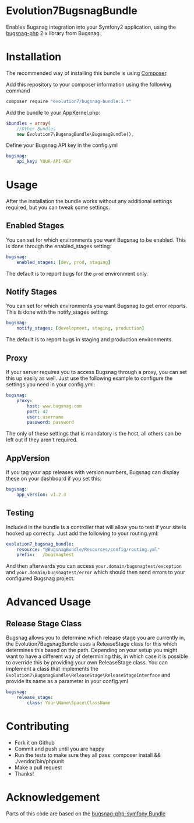 # Evolution7BugsnagBundle #
Enables Bugsnag integration into your Symfony2 application, using the [bugsnag-php](https://github.com/bugsnag/bugsnag-php) 2.x library from Bugsnag.

# Installation #
The recommended way of installing this bundle is using [Composer](http://getcomposer.org/). 

Add this repository to your composer information using the following command

```bash
composer require "evolution7/bugsnag-bundle:1.*"
```

Add the bundle to your AppKernel.php:

```php
$bundles = array(
    //Other Bundles
    new Evolution7\BugsnagBundle\BugsnagBundle(),
```

Define your Bugsnag API key in the config.yml

```yml
bugsnag:
    api_key: YOUR-API-KEY
```

# Usage #
After the installation the bundle works without any additional settings required, but you can tweak some settings.

## Enabled Stages ##
You can set for which environments you want Bugsnag to be enabled. This is done through the enabled_stages setting:

```yml
bugsnag:
    enabled_stages: [dev, prod, staging]
```

The default is to report bugs for the `prod` environment only.


## Notify Stages ##
You can set for which environments you want Bugsnag to get error reports. This is done with the notify_stages setting:

```yml
bugsnag:
    notify_stages: [development, staging, production]
```

The default is to report bugs in staging and production environments.


## Proxy ##
If your server requires you to access Bugsnag through a proxy, you can set this up easily as well. Just use the following example to configure the settings you need in your config.yml:

```yml
bugsnag:
    proxy:
        host: www.bugsnag.com
        port: 42
        user: username
        password: password
```

The only of these settings that is mandatory is the host, all others can be left out if they aren't required.

## AppVersion ##
If you tag your app releases with version numbers, Bugsnag can display these on your dashboard if you set this:

```yml
bugsnag:
    app_version: v1.2.3
```

## Testing ##
Included in the bundle is a controller that will allow you to test if your site is hooked up correctly. Just add the following to your routing.yml:

```yml
evolution7_bugsnag_bundle:
    resource: "@BugsnagBundle/Resources/config/routing.yml"
    prefix:   /bugsnagtest
```

And then afterwards you can access `your.domain/bugsnagtest/exception` and `your.domain/bugsnagtest/error` which should then send errors to your configured Bugsnag project.

# Advanced Usage #

## Release Stage Class ##
Bugsnag allows you to determine which release stage you are currently in, the Evolution7BugsnagBundle uses a ReleaseStage class for this which determines this based on the path. Depending on your setup you might want to have a different way of determining this, in which case it is possible to override this by providing your own ReleaseStage class.
You can implement a class that implements the `Evolution7\BugsnagBundle\ReleaseStage\ReleaseStageInterface` and provide its name as a parameter in your config.yml

```yml
bugsnag:
    release_stage:
        class: Your\Name\Space\ClassName
```

# Contributing #

* Fork it on Github
* Commit and push until you are happy
* Run the tests to make sure they all pass: composer install && ./vendor/bin/phpunit
* Make a pull request
* Thanks!

# Acknowledgement #
Parts of this code are based on the [bugsnag-php-symfony Bundle](https://github.com/wrep/bugsnag-php-symfony)